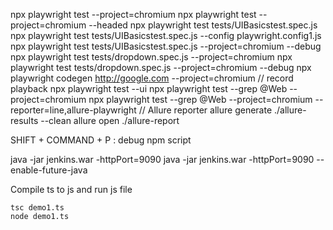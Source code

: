 npx playwright test --project=chromium
npx playwright test --project=chromium --headed
npx playwright test tests/UIBasicstest.spec.js
npx playwright test tests/UIBasicstest.spec.js --config playwright.config1.js
npx playwright test tests/UIBasicstest.spec.js --project=chromium --debug
npx playwright test tests/dropdown.spec.js --project=chromium
npx playwright test tests/dropdown.spec.js --project=chromium --debug
npx playwright codegen http://google.com --project=chromium // record playback
npx playwright test --ui
npx playwright test --grep @Web --project=chromium
npx playwright test --grep @Web --project=chromium --reporter=line,allure-playwright // Allure reporter
allure generate ./allure-results --clean
allure open ./allure-report

SHIFT + COMMAND + P : debug npm script

java -jar jenkins.war -httpPort=9090
java -jar jenkins.war -httpPort=9090 --enable-future-java

Compile ts to js and run js file

```
tsc demo1.ts
node demo1.ts
```
